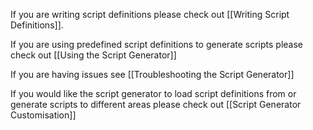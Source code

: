 If you are writing script definitions please check out [[Writing Script Definitions]].

If you are using predefined script definitions to generate scripts please check out [[Using the Script Generator]]

If you are having issues see [[Troubleshooting the Script Generator]]

If you would like the script generator to load script definitions from or generate scripts to different areas please check out [[Script Generator Customisation]]